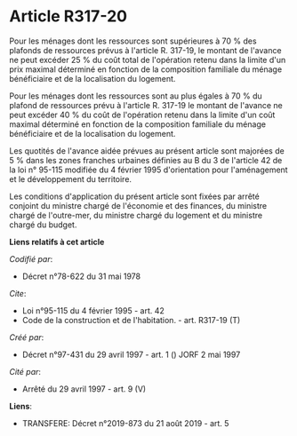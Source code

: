 # Article R317-20

Pour les ménages dont les ressources sont supérieures à 70 % des plafonds de ressources prévus à l'article R. 317-19, le
montant de l'avance ne peut excéder 25 % du coût total de l'opération retenu dans la limite d'un prix maximal déterminé en
fonction de la composition familiale du ménage bénéficiaire et de la localisation du logement. 

Pour les ménages dont les ressources sont au plus égales à 70 % du plafond de ressources prévu à l'article R. 317-19 le
montant de l'avance ne peut excéder 40 % du coût de l'opération retenu dans la limite d'un coût maximal déterminé en fonction
de la composition familiale du ménage bénéficiaire et de la localisation du logement. 

Les quotités de l'avance aidée prévues au présent article sont majorées de 5 % dans les zones franches urbaines définies au B
du 3 de l'article 42 de la loi n° 95-115 modifiée du 4 février 1995 d'orientation pour l'aménagement et le développement du
territoire. 

Les conditions d'application du présent article sont fixées par arrêté conjoint du ministre chargé de l'économie et des
finances, du ministre chargé de l'outre-mer, du ministre chargé du logement et du ministre chargé du budget.

**Liens relatifs à cet article**

_Codifié par_:

  - Décret n°78-622 du 31 mai 1978

_Cite_:

  - Loi n°95-115 du 4 février 1995 - art. 42
  - Code de la construction et de l'habitation. - art. R317-19 (T)

_Créé par_:

  - Décret n°97-431 du 29 avril 1997 - art. 1 () JORF 2 mai 1997

_Cité par_:

  - Arrêté du 29 avril 1997 - art. 9 (V)

**Liens**:

  - TRANSFERE: Décret n°2019-873 du 21 août 2019 - art. 5
